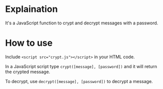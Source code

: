 # Explaination

It's a JavaScript function to crypt and decrypt messages with a password.

# How to use

Include ```<script src="crypt.js"></script>``` in your HTML code. 

In a JavaScript script type ```crypt([message], [password])``` and it will return the crypted message.

To decrypt, use ```decrypt([message], [password])``` to decrypt a message.
